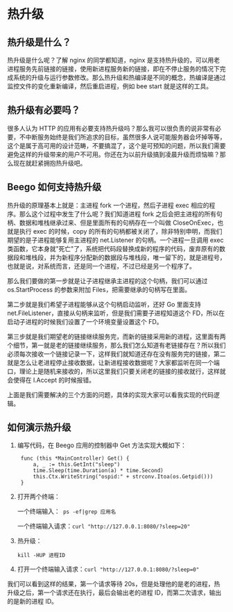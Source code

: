 # 热升级

## 热升级是什么？

热升级是什么呢？了解 nginx 的同学都知道，nginx 是支持热升级的，可以用老进程服务先前链接的链接，使用新进程服务新的链接，即在不停止服务的情况下完成系统的升级与运行参数修改。那么热升级和热编译是不同的概念，热编译是通过监控文件的变化重新编译，然后重启进程，例如 bee start 就是这样的工具。

## 热升级有必要吗？

很多人认为 HTTP 的应用有必要支持热升级吗？那么我可以很负责的说非常有必要，不中断服务始终是我们所追求的目标，虽然很多人说可能服务器会坏掉等等，这个是属于高可用的设计范畴，不要搞混了，这个是可预知的问题，所以我们需要避免这样的升级带来的用户不可用。你还在为以前升级搞到凌晨升级而烦恼嘛？那么现在就赶紧拥抱热升级吧。

## Beego 如何支持热升级

热升级的原理基本上就是：主进程 fork 一个进程，然后子进程 exec 相应的程序。那么这个过程中发生了什么呢？我们知道进程 fork 之后会把主进程的所有句柄、数据和堆栈继承过来、但是里面所有的句柄存在一个叫做 CloseOnExec，也就是执行 exec 的时候，copy 的所有的句柄都被关闭了，除非特别申明，而我们期望的是子进程能够复用主进程的 net.Listener 的句柄。一个进程一旦调用 exec 类函数，它本身就"死亡"了，系统把代码段替换成新的程序的代码，废弃原有的数据段和堆栈段，并为新程序分配新的数据段与堆栈段，唯一留下的，就是进程号，也就是说，对系统而言，还是同一个进程，不过已经是另一个程序了。

那么我们要做的第一步就是让子进程继承主进程的这个句柄，我们可以通过 os.StartProcess 的参数来附加 Files，把需要继承的句柄写在里面。

第二步就是我们希望子进程能够从这个句柄启动监听，还好 Go 里面支持 net.FileListener，直接从句柄来监听，但是我们需要子进程知道这个 FD，所以在启动子进程的时候我们设置了一个环境变量设置这个 FD。

第三步就是我们期望老的链接继续服务完，而新的链接采用新的进程，这里面有两个细节，第一就是老的链接继续服务，那么我们怎么知道有老链接存在？所以我们必须每次接收一个链接记录一下，这样我们就知道还存在没有服务完的链接，第二就是怎么让老进程停止接收数据，让新进程接收数据呢？大家都监听在同一个端口，理论上是随机来接收的，所以这里我们只要关闭老的链接的接收就行，这样就会使得在 l.Accept 的时候报错。

上面是我们需要解决的三个方面的问题，具体的实现大家可以看我实现的代码逻辑。

## 如何演示热升级

1. 编写代码，在 Beego 应用的控制器中 Get 方法实现大概如下：

		func (this *MainController) Get() {
			a, _ := this.GetInt("sleep")
			time.Sleep(time.Duration(a) * time.Second)
			this.Ctx.WriteString("ospid:" + strconv.Itoa(os.Getpid()))
		}

2. 打开两个终端：

	一个终端输入：` ps -ef|grep 应用名`

	一个终端输入请求：`curl "http://127.0.0.1:8080/?sleep=20"`

3. 热升级：

	`kill -HUP 进程ID`

4. 打开一个终端输入请求：`curl "http://127.0.0.1:8080/?sleep=0"`

我们可以看到这样的结果，第一个请求等待 20s，但是处理他的是老的进程，热升级之后，第一个请求还在执行，最后会输出老的进程 ID，而第二次请求，输出的是新的进程 ID。